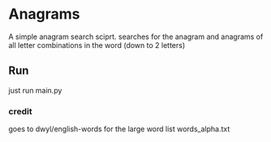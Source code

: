 # Anagrams
A simple anagram search sciprt.
searches for the anagram and anagrams of all letter combinations in the word (down to 2 letters)

## Run
just run main.py


### credit 
goes to dwyl/english-words for the large word list
words_alpha.txt 
